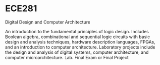 # ECE281
Digital Design and Computer Architecture

An introduction to the fundamental principles of logic design.  Includes Boolean algebra, combinational and sequential logic circuits with basic design and analysis techniques, hardware description languages, FPGAs, and an introduction to computer architecture.  Laboratory projects include the design and analysis of digital systems, computer architecture, and computer microarchitecture.  Lab.  Final Exam or Final Project
